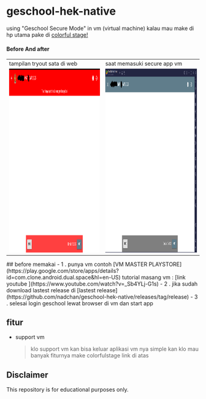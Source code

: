 # geschool-hek-native
using "Geschool Secure Mode" in vm (virtual machine)
kalau mau make di hp utama pake di [colorful stage! ](https://github.com/nadchan/colorfulstage)
#### Before And after

<table>
  <tr>
    <td>tampilan tryout sata di web</td>
     <td>saat memasuki secure app vm</td>
  </tr>
  <tr>
    <td><img src="before.png" width=270 height=480></td>
    <td><img src="after.png" width=270 height=480></td>
  </tr>
 </table>
## before memakai
- 1 . punya vm contoh [VM MASTER PLAYSTORE](https://play.google.com/store/apps/details?id=com.clone.android.dual.space&hl=en-US)
     tutorial masang vm : [link youtube ](https://www.youtube.com/watch?v=_Sb4YLj-G1s)
- 2 . jika sudah download lastest release di [lastest release](https://github.com/nadchan/geschool-hek-native/releases/tag/release)
-  3 . selesai login geschool lewat browser di vm dan start app

## fitur
- support vm
  > klo support vm kan bisa keluar aplikasi vm nya simple kan klo mau banyak fiturnya make colorfulstage link di atas
## Disclaimer
This repository is for educational purposes only.
